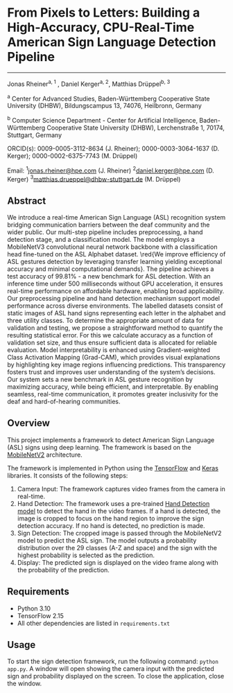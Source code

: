 # From Pixels to Letters: Building a High-Accuracy, CPU-Real-Time American Sign Language Detection Pipeline
---
Jonas Rheiner<sup>a, 1</sup> , Daniel Kerger<sup>a, 2</sup>, Matthias Drüppel<sup>b, 3</sup>

<sup>a</sup> Center for Advanced Studies, Baden-Württemberg Cooperative State University (DHBW), Bildungscampus 13, 74076, Heilbronn, Germany

<sup>b</sup> Computer Science Department - Center for Artificial Intelligence, Baden-Württemberg Cooperative State University (DHBW), Lerchenstraße
1, 70174, Stuttgart, Germany

ORCID(s): 0009-0005-3112-8634 (J. Rheiner); 0000-0003-3064-1637 (D. Kerger); 0000-0002-6375-7743 (M. Drüppel)

Email: <sup>1</sup>jonas.rheiner@hpe.com (J. Rheiner) <sup>2</sup>daniel.kerger@hpe.com (D. Kerger) <sup>3</sup>matthias.drueppel@dhbw-stuttgart.de (M. Drüppel)

## Abstract

We introduce a real-time American Sign Language (ASL) recognition system bridging communication barriers between the deaf community and the wider public. Our multi-step pipeline includes preprocessing, a hand detection stage, and a classification model. The model employs a MobileNetV3 convolutional neural network backbone with a classification head fine-tuned on the ASL Alphabet dataset. \red{We improve efficiency of ASL gestures detection by leveraging transfer learning yielding exceptional accuracy and minimal computational demands}. The pipeline achieves a test accuracy of 99.81\% - a new benchmark for ASL detection. With an inference time under 500 milliseconds without GPU acceleration, it ensures real-time performance on affordable hardware, enabling broad applicability. Our preprocessing pipeline and hand detection mechanism support model performance across diverse environments. The labelled datasets consist of static images of ASL hand signs representing each letter in the alphabet and three utility classes. To determine the appropriate amount of data for validation and testing, we propose a straightforward method to quantify the resulting statistical error. For this we calculate accuracy as a function of validation set size, and thus ensure sufficient data is allocated for reliable evaluation. Model interpretability is enhanced using Gradient-weighted Class Activation Mapping (Grad-CAM), which provides visual explanations by highlighting key image regions influencing predictions. This transparency fosters trust and improves user understanding of the system’s decisions. Our system sets a new benchmark in ASL gesture recognition by maximizing accuracy, while being efficient, and interpretable. By enabling seamless, real-time communication, it promotes greater inclusivity for the deaf and hard-of-hearing communities.

## Overview

This project implements a framework to detect American Sign Language (ASL) signs using deep learning. The framework is based on the [MobileNetV2](https://arxiv.org/abs/1801.04381) architecture.

The framework is implemented in Python using the [TensorFlow](https://www.tensorflow.org/) and [Keras](https://keras.io/) libraries. It consists of the following steps:

1. Camera Input: The framework captures video frames from the camera in real-time.
2. Hand Detection: The framework uses a pre-trained [Hand Detection model](https://mediapipe.readthedocs.io/en/latest/solutions/hands.html) to detect the hand in the video frames. If a hand is detected, the image is cropped to focus on the hand region to improve the sign detection accuracy. If no hand is detected, no prediction is made.
3. Sign Detection: The cropped image is passed through the MobileNetV2 model to predict the ASL sign. The model outputs a probability distribution over the 29 classes (A-Z and space) and the sign with the highest probability is selected as the prediction.
4. Display: The predicted sign is displayed on the video frame along with the probability of the prediction.

## Requirements
- Python 3.10
- TensorFlow 2.15
- All other dependencies are listed in `requirements.txt`

## Usage
To start the sign detection framework, run the following command: `python app.py`. A window will open showing the camera input with the predicted sign and probability displayed on the screen. To close the application, close the window.
